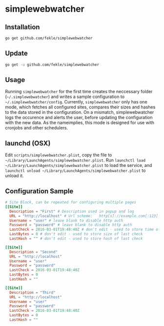 # simplewebwatcher

## Installation
```bash
go get github.com/fekle/simplewebwatcher
```

## Update
```bash
go get -u github.com/fekle/simplewebwatcher
```

## Usage
Running `simplewebwatcher` for the first time creates the neccessary folder (`~/.simplewebwatcher`) and writes a sample configuration to `~/.simplewebwatcher/config`.
Currently, `simplewebwatcher` only has one mode, which fetches all configured sites, compares their sizes and hashes to the data stored in the configuration. On a mismatch, simplewebwatcher logs the occurence and alerts the user, before updating the configuration with the new data.
As the nameimplies, this mode is designed for use with cronjobs and other schedulers.

## launchd (OSX)
Edit `scripts/simplewebwatcher.plist`, copy the file to `~/Library/LaunchAgents/simplewebwatcher.plist`.
Run `launchctl load ~/Library/LaunchAgents/simplewebwatcher.plist` to load the service, and `launchctl unload ~/Library/LaunchAgents/simplewebwatcher.plist` to unload it.

## Configuration Sample

```toml
# Site Block, can be repeated for configuring multiple pages
[[Site]]
  Description = "First" # Description used in popup and log
  URL = "http://localhost" # Url scheme:   http[s]://example.com[:123]
  Username = "user" # leave blank to disable http auth
  Password = "password" # leave blank to disable http auth
  LastCheck = 2016-03-01T19:48:40Z # don't edit - used to store time of last check
  LastBytes = 0 # don't edit - used to store size of last check
  LastHash = "" # don't edit - used to store hash of last check

[[Site]]
  Description = "Second"
  URL = "http://localhost"
  Username = "user"
  Password = "password"
  LastCheck = 2016-03-01T19:48:40Z
  LastBytes = 0
  LastHash = ""

[[Site]]
  Description = "Third"
  URL = "http://localhost"
  Username = "user"
  Password = "password"
  LastCheck = 2016-03-01T19:48:40Z
  LastBytes = 0
  LastHash = ""

```
